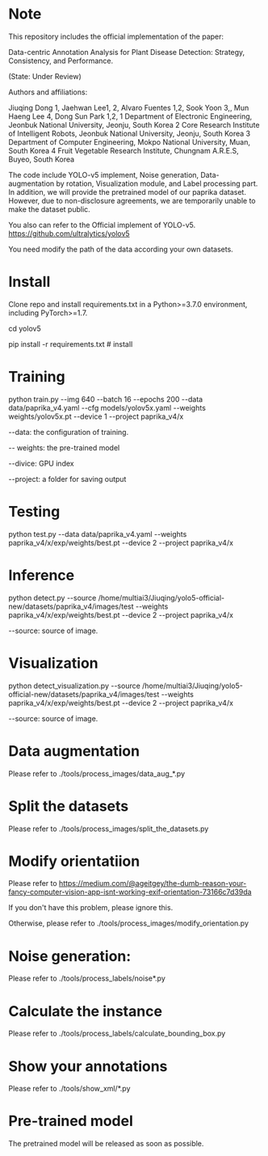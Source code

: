 # Note
This repository includes the official implementation of the paper:

Data-centric Annotation Analysis for Plant Disease Detection: Strategy, Consistency, and Performance.

(State: Under Review)

Authors and affiliations:

Jiuqing Dong 1, Jaehwan Lee1, 2, Alvaro Fuentes 1,2, Sook Yoon 3,, Mun Haeng Lee 4, Dong Sun Park 1,2, 1 Department of Electronic Engineering, Jeonbuk National University, Jeonju, South Korea 2 Core Research Institute of Intelligent Robots, Jeonbuk National University, Jeonju, South Korea 3 Department of Computer Engineering, Mokpo National University, Muan, South Korea 4 Fruit Vegetable Research Institute, Chungnam A.R.E.S, Buyeo, South Korea

The code include YOLO-v5 implement, Noise generation, Data-augmentation by rotation, Visualization module, and Label processing part. In addition, we will provide the pretrained model of our paprika dataset. However, due to non-disclosure agreements, we are temporarily unable to make the dataset public.

You also can refer to the Official implement of YOLO-v5. https://github.com/ultralytics/yolov5

You need modify the path of the data according your own datasets.

# Install

Clone repo and install requirements.txt in a Python>=3.7.0 environment, including PyTorch>=1.7.

cd yolov5

pip install -r requirements.txt  # install

# Training

python train.py --img 640 --batch 16 --epochs 200 --data data/paprika_v4.yaml --cfg models/yolov5x.yaml --weights weights/yolov5x.pt --device 1 --project paprika_v4/x

--data: the configuration of training.

-- weights: the pre-trained model

--divice: GPU index

--project: a folder for saving output


# Testing
python test.py --data data/paprika_v4.yaml --weights paprika_v4/x/exp/weights/best.pt --device 2 --project paprika_v4/x

# Inference
python detect.py --source /home/multiai3/Jiuqing/yolo5-official-new/datasets/paprika_v4/images/test --weights paprika_v4/x/exp/weights/best.pt --device 2 --project paprika_v4/x

--source: source of image. 

# Visualization
python detect_visualization.py --source /home/multiai3/Jiuqing/yolo5-official-new/datasets/paprika_v4/images/test --weights paprika_v4/x/exp/weights/best.pt --device 2 --project paprika_v4/x

--source: source of image. 

# Data augmentation
Please refer to ./tools/process_images/data_aug_*.py

# Split the datasets
Please refer to ./tools/process_images/split_the_datasets.py

# Modify orientatiion
Please refer to https://medium.com/@ageitgey/the-dumb-reason-your-fancy-computer-vision-app-isnt-working-exif-orientation-73166c7d39da

If you don't have this problem, please ignore this.

Otherwise, please refer to ./tools/process_images/modify_orientation.py

# Noise generation:
Please refer to ./tools/process_labels/noise*.py

# Calculate the instance
Please refer to ./tools/process_labels/calculate_bounding_box.py

# Show your annotations
Please refer to ./tools/show_xml/*.py

# Pre-trained model
The pretrained model will be released as soon as possible.
